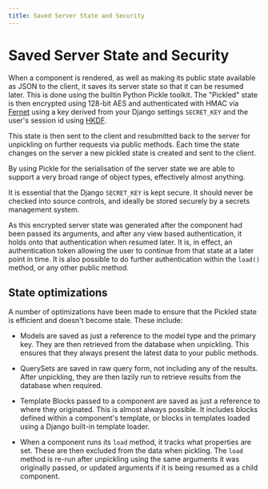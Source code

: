 ```yaml
---
title: Saved Server State and Security
---
```


# Saved Server State and Security

When a component is rendered, as well as making its public state available as JSON to the client, it saves its server state so that it can be resumed later. This is done using the builtin Python Pickle toolkit. The "Pickled" state is then encrypted using 128-bit AES and authenticated with HMAC via [Fernet](https://cryptography.io/en/latest/fernet/) using a key derived from your Django settings `SECRET_KEY` and the user's session id using [HKDF](https://cryptography.io/en/latest/hazmat/primitives/key-derivation-functions/#hkdf).

This state is then sent to the client and resubmitted back to the server for unpickling on further requests via public methods. Each time the state changes on the server a new pickled state is created and sent to the client.

By using Pickle for the serialisation of the server state we are able to support a very broad range of object types, effectively almost anything.

It is essential that the Django `SECRET_KEY` is kept secure. It should never be checked into source controls, and ideally be stored securely by a secrets management system.

As this encrypted server state was generated after the component had been passed its arguments, and after any view based authentication, it holds onto that authentication when resumed later. It is, in effect, an authentication token allowing the user to continue from that state at a later point in time. It is also possible to do further authentication within the `load()` method, or any other public method.

## State optimizations

A number of optimizations have been made to ensure that the Pickled state is efficient and doesn't become stale. These include:

- Models are saved as just a reference to the model type and the primary key. They are then retrieved from the database when unpickling. This ensures that they always present the latest data to your public methods.

- QuerySets are saved in raw query form, not including any of the results. After unpickling, they are then lazily run to retrieve results from the database when required.

- Template Blocks passed to a component are saved as just a reference to where they originated. This is almost always possible. It includes blocks defined within a component's template, or blocks in templates loaded using a Django built-in template loader.

- When a component runs its `load` method, it tracks what properties are set. These are then excluded from the data when pickling. The `load` method is re-run after unpickling using the same arguments it was originally passed, or updated arguments if it is being resumed as a child component.